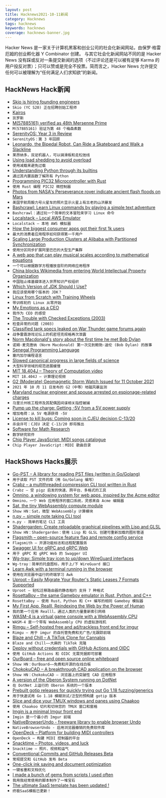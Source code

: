 ```yaml
---
layout: post
title: Hacknews2021-10-11新闻
category: Hacknews
tags: hacknews
keywords: hacknews
coverage: hacknews-banner.jpg
---
```


Hacker News 是一家关于计算机黑客和创业公司的社会化新闻网站，由保罗·格雷厄姆的创业孵化器 Y Combinator 创建。
与其它社会化新闻网站不同的是 Hacker News 没有踩或反对一条提交新闻的选项（不过评论还是可以被有足够 Karma 的用户投反对票）；只可以赞或是完全不投票。简而言之，Hacker News 允许提交任何可以被理解为“任何满足人们求知欲”的新闻。

## HackNews Hack新闻


- [Skio is hiring founding engineers](https://skio.com/careers)
- `Skio (YC S20) 正在招聘创始工程师`
- [Kairos](https://en.wikipedia.org/wiki/Kairos)
- `凯罗斯`
- [M(57885161) verified as 48th Mersenne Prime](https://www.mersenne.org/)
- `M(57885161) 验证为第 48 个梅森素数`
- [SerenityOS: Year 3 in Review](https://serenityos.org/happy/3rd/)
- `SerenityOS：第 3 年回顾`
- [Leonardo, the Bipedal Robot, Can Ride a Skateboard and Walk a Slackline](https://www.caltech.edu/about/news/leonardo-the-bipedal-robot-can-ride-a-skateboard-and-walk-a-slackline)
- `莱昂纳多，双足机器人，可以骑滑板和走松弛线`
- [Using load shedding to avoid overload](https://aws.amazon.com/builders-library/using-load-shedding-to-avoid-overload/)
- `使用减载来避免过载`
- [Understanding Python through its builtins](https://sadh.life/post/builtins/)
- `通过其内置函数了解所有 Python`
- [Programming PIC32 Microcontroller with Rust](https://gill.net.in/posts/pic32-blink-led-rust/)
- `使用 Rust 编程 PIC32 微控制器`
- [Photos from NASA's Perseverance rover indicate ancient flash floods on Mars](https://www.science.org/doi/10.1126/science.abl4051)
- `美国宇航局毅力号火星车的照片显示火星上有古老的山洪暴发`
- [Bashcrawl: Learn Linux commands by playing a simple text adventure](https://gitlab.com/slackermedia/bashcrawl)
- `Bashcrawl：通过玩一个简单的文本冒险来学习 Linux 命令`
- [Localstack – Local AWS Emulator](https://github.com/localstack/localstack)
- `Localstack – 本地 AWS 模拟器`
- [How the biggest consumer apps got their first 1k users](https://www.lennysnewsletter.com/p/how-the-biggest-consumer-apps-got)
- `最大的消费者应用程序如何获得第一千用户`
- [Scaling Large Production Clusters at Alibaba with Partitioned Synchronization](https://www.micahlerner.com/2021/10/10/scaling-large-production-clusters-with-partitioned-synchronization.html)
- `使用分区同步扩展阿里巴巴的大型生产集群`
- [A web app that can play musical scales according to mathematical equations](https://alexcrist.github.io/scaler/)
- `一个可以根据数学方程播放音阶的网络应用程序`
- [China blocks Wikimedia from entering World Intellectual Property Organization](https://wikimediafoundation.org/news/2021/10/05/china-again-blocks-wikimedia-foundations-accreditation-to-world-intellectual-property-organization/)
- `中国阻止维基媒体进入世界知识产权组织`
- [Which Version of JDK Should I Use?](http://whichjdk.com/)
- `我应该使用哪个版本的 JDK？`
- [Linux from Scratch with Training Wheels](https://philsyme.github.io/lfs-tw/)
- `带训练轮的 Linux 从零开始`
- [My Emotions as a CEO](https://ryancaldbeck.co/2021/10/08/my-emotions-as-a-ceo/)
- `我作为 CEO 的感受`
- [The Trouble with Checked Exceptions (2003)](https://www.artima.com/articles/the-trouble-with-checked-exceptions)
- `检查异常的问题 (2003)`
- [Classified tank specs leaked on War Thunder game forums again](https://ukdefencejournal.org.uk/classified-tank-specs-leaked-on-war-thunder-game-forums-again/)
- `战争雷霆游戏论坛上的机密坦克规格再次泄露`
- [Norm Macdonald's story about the first time he met Bob Dylan](https://twitter.com/smalwigwamlight/status/1446881138895568899)
- `诺姆·麦克唐纳 (Norm Macdonald) 第一次见到鲍勃·迪伦 (Bob Dylan) 的故事`
- [Senegal Programming Language](https://github.com/SenegalLang/Senegal)
- `塞内加尔编程语言`
- [Slowed canonical progress in large fields of science](https://www.pnas.org/content/118/41/e2021636118)
- `大型科学领域的规范进展缓慢`
- [MIT 18.404J – Theory of Computation video](https://www.youtube.com/playlist?list=PLUl4u3cNGP60_JNv2MmK3wkOt9syvfQWY)
- `MIT 18.404J – 计算理论视频`
- [G2 (Moderate) Geomagnetic Storm Watch Issued for 11 October 2021](https://www.swpc.noaa.gov/news/g2-moderate-geomagnetic-storm-watch-issued-11-october-2021)
- `2021 年 10 月 11 日发布的 G2（中等）地磁风暴监测`
- [Maryland nuclear engineer and spouse arrested on espionage-related charges](https://www.justice.gov/opa/pr/maryland-nuclear-engineer-and-spouse-arrested-espionage-related-charges)
- `马里兰州核工程师及其配偶因间谍相关指控被捕`
- [Pump up the charge: Getting -5V from a 5V power supply](https://nicole.express/2021/dont-be-so-negative.html)
- `增加电荷：从 5V 电源获得 -5V`
- [License to kill bugs: Coming soon in CJEU decision C-13/20](https://www.berggren.eu/en/blog/license-to-kill-bugs-coming-soon-in-cjeu-decision)
- `杀虫许可：CJEU 决定 C-13/20 即将推出`
- [Software for Math Research](https://amathr.org/software/)
- `数学研究软件`
- [Chip Player JavaScript: MIDI songs catalogue](https://mmontag.github.io/chip-player-js/browse)
- `Chip Player JavaScript：MIDI 歌曲目录`


## HackShows Hacks展示

- [ Go-PST – A library for reading PST files (written in Go/Golang)](https://github.com/mooijtech/go-pst)
- `用于读取 PST 文件的库（用 Go/Golang 编写）`
- [ Crabz – a multithreaded compression CLI tool written in Rust](https://github.com/sstadick/crabz)
- `Crabz – 受 pigz 启发的快速、跨平台、多格式的工具`
- [ Omnino, a windowing system for web apps, inspired by the Acme editor](https://github.com/bopwerks/omnino)
- `Omnino，一个 Web 应用程序的窗口系统，灵感来自 Acme 编辑器`
- [ Sat, the tiny WebAssembly compute module](https://github.com/suborbital/sat)
- `Show HN：Sat，微型 WebAssembly 计算模块`
- [ n.py − simple note taking CLI tool](https://git.bitmycode.com/sodimel/n)
- `n.py - 简单的笔记 CLI 工具`
- [ Shadergarden: Create reloadable graphical pipelines with Lisp and GLSL](https://blog.tonari.no/shadergarden)
- `Show HN：Shadergarden：使用 Lisp 和 GLSL 创建可重新加载的图形管道`
- [ Flagsmith – open-source feature flag and remote config service](https://github.com/Flagsmith/flagsmith)
- `Flagsmith – 开源功能标志和远程配置服务`
- [ Swagger UI for gRPC and gRPC Web](https://blog.gendocu.com/posts/gendocu-v0.4-beta-release/)
- `用于 gRPC 和 gRPC Web 的 Swagger UI`
- [ Wg-tray: Simple tray icon to up/down WireGuard interfaces](https://wg-tray.arcanite.ch/)
- `Wg-tray：简单的托盘图标，用于上/下 WireGuard 接口`
- [ Learn Awk with a terminal running in the browser](https://sandbox.bio/tutorials?id=awk-intro)
- `使用在浏览器中运行的终端学习 Awk`
- [ Uproot – Easily Migrate Your Router's Static Leases 7 Formats Supported](https://github.com/GeekVisit/uproot)
- `Uproot – 轻松迁移路由器的静态租约 支持 7 种格式`
- [ RosettaBoy – the same Gameboy emulator in Rust, Python, and C++](https://github.com/shish/rosettaboy)
- `RosettaBoy – 使用 Rust、Python 和 C++ 编写的相同 Gameboy 模拟器`
- [ My First App, Realll, Reindexing the Web by the Power of Human](https://realll.co/)
- `我的第一个应用 Realll，通过人类的力量重新索引网络`
- [ WASM-4 is a virtual game console with a WebAssembly CPU](https://wasm4.org/)
- `WASM-4 是一个带有 WebAssembly CPU 的虚拟游戏机`
- [ Rimgu – Self-hosted free and ad/trackless front end for imgur](https://codeberg.org/3np/rimgu)
- `Rimgu – 用于 imgur 的自托管免费和无广告/无跟踪前端`
- [ Blaze and Chill – A TikTok Clone for Cannabis](https://play.google.com/store/apps/details?id=com.blazeandchill&amp;hl=en_US&amp;gl=US)
- `Blaze and Chill——大麻的 TikTok 克隆`
- [ Deploy without credentials with GitHub Actions and OIDC](https://blog.alexellis.io/deploy-without-credentials-using-oidc-and-github-actions/)
- `使用 GitHub Actions 和 OIDC 无需凭据即可部署`
- [ OurBoard – free and open source online whiteboard](https://www.ourboard.io/)
- `Show HN：OurBoard——免费和开源的在线白板`
- [ ChokokuCAD – A breakthrough CAD application on the browser](https://github.com/itta611/ChokokuCAD/blob/main/README.md)
- `Show HN：ChokokuCAD – 浏览器上的突破性 CAD 应用程序`
- [ A version of the Oberon System running on DotNet](http://software.rochus-keller.ch/OberonSystem_SDL_CLI_Assemblies.zip)
- `在 DotNet 上运行的 Oberon 系统的一个版本`
- [ Prebuilt gotip releases for quickly trying out Go 1.18 fuzzing/generics](https://github.com/clean8s/gotip-built)
- `用于快速试用 Go 1.18 模糊测试/泛型的预构建 gotip 版本`
- [ Slice and dice your TMUX windows and panes using Chaakoo](item?id=28810395)
- `使用 Chaakoo 切片和切块您的 TMUX 窗口和窗格`
- [ Imgin is a minimal Imgur front end](https://imgin.voidnet.tech/)
- `Imgin 是一个最小的 Imgur 前端`
- [ NativeBrowserUndo - freeware library to enable browser Undo](https://hypervariety.com/NativeBrowserUndo/NativeBrowserUndo.html)
- `NativeBrowserUndo - 启用浏览器撤销的免费软件库`
- [ OpenDeck – Platform for building MIDI controllers](https://github.com/shanteacontrols/OpenDeck)
- `OpenDeck – 构建 MIDI 控制器的平台`
- [ Snacktime – Photos, videos, and luck](https://www.snacktime.com)
- `Snacktime – 照片、视频和运气`
- [ Conventional Commits and GitHub Releases Beta](https://github.com/bcoe/conventional-release-labels)
- `常规提交和 GitHub 发布 Beta`
- [ One-click ink saving and document optimization](https://www.halftoner.com/)
- `一键省墨和文档优化`
- [ I made a bunch of gems from scripts I used often](https://github.com/dorianmariefr/gem)
- `我用我经常使用的脚本制作了一堆宝石`
- [ The ultimate SaaS template has been updated !](https://github.com/gmpetrov/ultimate-saas-ts/tree/firebase-authentication)
- `终极SaaS模板已更新！`

